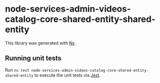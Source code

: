 # node-services-admin-videos-catalog-core-shared-entity-shared-entity

This library was generated with [Nx](https://nx.dev).

## Running unit tests

Run `nx test node-services-admin-videos-catalog-core-shared-entity-shared-entity` to execute the unit tests via [Jest](https://jestjs.io).

